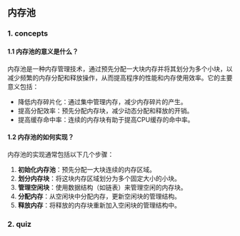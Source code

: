 ## 内存池

### 1. concepts
#### 1.1 内存池的意义是什么？
内存池是一种内存管理技术，通过预先分配一大块内存并将其划分为多个小块，以减少频繁的内存分配和释放操作，从而提高程序的性能和内存使用效率。它的主要意义包括：
- 降低内存碎片化：通过集中管理内存，减少内存碎片的产生。
- 提高分配效率：预先分配内存块，减少动态分配和释放的开销。
- 提高缓存命中率：连续的内存块有助于提高CPU缓存的命中率。

#### 1.2 内存池的如何实现？
内存池的实现通常包括以下几个步骤：
1. **初始化内存池**：预先分配一大块连续的内存区域。
2. **划分内存块**：将这块内存区域划分为多个固定大小的小块。
3. **管理空闲块**：使用数据结构（如链表）来管理空闲的内存块。
4. **分配内存**：从空闲块中分配内存，更新空闲块的管理结构。
5. **释放内存**：将释放的内存块重新加入空闲块的管理结构中。

### 2. quiz

